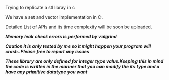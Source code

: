 Trying to replicate a stl libray in c

We have a set and vector implementation in C.

Detailed List of APIs and its time complexity will be soon be uploaded.



***Memory leak check errors is performed by valgrind***

***Caution it is only tested by me so it might happen your program will crash..Please free to report any issues***
 
***These library are only defined for integer type value.Keeping this in mind the code is written in the manner that you can modify the its type and a have any primitive datatype you want***
